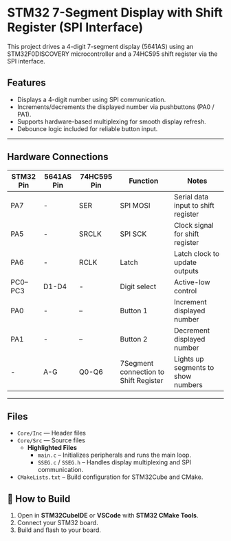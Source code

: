 # STM32 7-Segment Display with Shift Register (SPI Interface)

This project drives a 4-digit 7-segment display (5641AS) using an STM32F0DISCOVERY microcontroller
and a 74HC595 shift register via the SPI interface.

## Features
- Displays a 4-digit number using SPI communication.
- Increments/decrements the displayed number via pushbuttons (PA0 / PA1).
- Supports hardware-based multiplexing for smooth display refresh.
- Debounce logic included for reliable button input.

---

## Hardware Connections

| STM32 Pin | 5641AS Pin | 74HC595 Pin | Function | Notes |
|-----------|------------|-------------|----------|-------|
| PA7       | -         | SER         | SPI MOSI | Serial data input to shift register |
| PA5       | -         | SRCLK       | SPI SCK  | Clock signal for shift register |
| PA6       | -         | RCLK        | Latch    | Latch clock to update outputs |
| PC0–PC3   | D1-D4     | -           | Digit select | Active-low control     |
| PA0       | -         | –           | Button 1 | Increment displayed number |
| PA1       | -         | –           | Button 2 | Decrement displayed number |
| -         | A-G       | Q0-Q6       | 7Segment connection to Shift Register | Lights up segments to show numbers |
---

## Files

- `Core/Inc` — Header files
- `Core/Src` — Source files
  - **Highlighted Files**
    - `main.c` – Initializes peripherals and runs the main loop.
    - `SSEG.c` / `SSEG.h` – Handles display multiplexing and SPI communication.
- `CMakeLists.txt` – Build configuration for STM32Cube and CMake.

## 🔧 How to Build
1. Open in **STM32CubeIDE** or **VSCode** with **STM32 CMake Tools**.
2. Connect your STM32 board.
3. Build and flash to your board.
